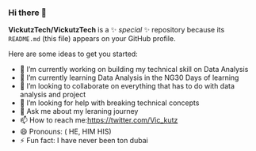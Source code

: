 ### Hi there 👋

**VickutzTech/VickutzTech** is a ✨ _special_ ✨ repository because its `README.md` (this file) appears on your GitHub profile.

Here are some ideas to get you started:

- 🔭 I’m currently working on building my technical skill on Data Analysis
- 🌱 I’m currently learning Data Analysis in the NG30 Days of learning
- 👯 I’m looking to collaborate on everything that has to do with data analysis and project
- 🤔 I’m looking for help with breaking technical concepts
- 💬 Ask me about my leraning journey
- 📫 How to reach me:https://twitter.com/Vic_kutz
- 😄 Pronouns: ( HE, HIM HIS)
- ⚡ Fun fact: I have never been ton dubai
